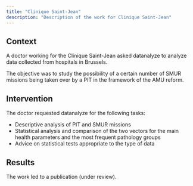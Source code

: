 ```yaml
---
title: "Clinique Saint-Jean"
description: "Description of the work for Clinique Saint-Jean"
---
```


## Context

A doctor working for the Clinique Saint-Jean asked datanalyze to analyze data collected from hospitals in Brussels.

The objective was to study the possibility of a certain number of SMUR missions being taken over by a PIT in the framework of the AMU reform.

## Intervention

The doctor requested datanalyze for the following tasks:

- Descriptive analysis of PIT and SMUR missions
- Statistical analysis and comparison of the two vectors for the main health parameters and the most frequent pathology groups
- Advice on statistical tests appropriate to the type of data

## Results

The work led to a publication (under review).
